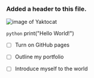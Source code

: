 ### Added a header to this file.
![image of Yaktocat](https://github.com/user-attachments/assets/c0a3e2d4-b63d-4679-8fde-c8dcc9d4d6ec)

```python```
print("Hello World!")

- [ ] Turn on GitHub pages
- [ ] Outline my portfolio
- [ ] Introduce myself to the world
      
